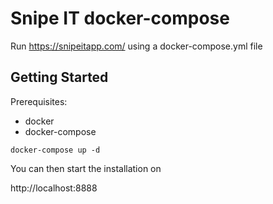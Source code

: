 # Snipe IT docker-compose

Run https://snipeitapp.com/ using a docker-compose.yml file

## Getting Started

Prerequisites:

- docker
- docker-compose

```
docker-compose up -d
```

You can then start the installation on

http://localhost:8888

